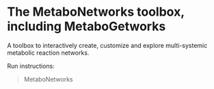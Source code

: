 # The MetaboNetworks toolbox, including MetaboGetworks
A toolbox to interactively create, customize and explore multi-systemic metabolic reaction networks.



Run instructions:
> MetaboNetworks
